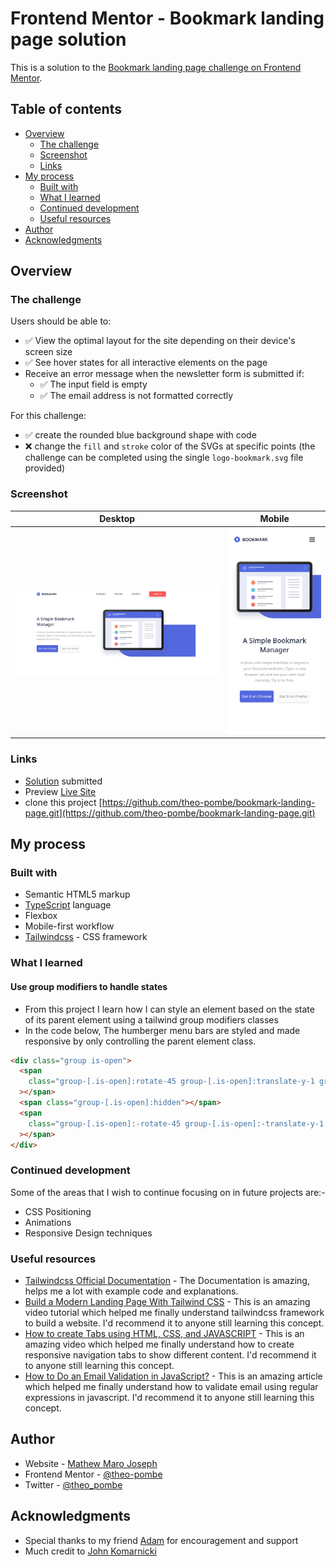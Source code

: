 # Frontend Mentor - Bookmark landing page solution

This is a solution to the [Bookmark landing page challenge on Frontend Mentor](https://www.frontendmentor.io/challenges/bookmark-landing-page-5d0b588a9edda32581d29158).

## Table of contents

- [Overview](#overview)
  - [The challenge](#the-challenge)
  - [Screenshot](#screenshot)
  - [Links](#links)
- [My process](#my-process)
  - [Built with](#built-with)
  - [What I learned](#what-i-learned)
  - [Continued development](#continued-development)
  - [Useful resources](#useful-resources)
- [Author](#author)
- [Acknowledgments](#acknowledgments)

## Overview

### The challenge

Users should be able to:

- ✅ View the optimal layout for the site depending on their device's screen size
- ✅ See hover states for all interactive elements on the page
- Receive an error message when the newsletter form is submitted if:
  - ✅ The input field is empty
  - ✅ The email address is not formatted correctly

For this challenge:

- ✅ create the rounded blue background shape with code
- ❌ change the `fill` and `stroke` color of the SVGs at specific points (the challenge can be completed using the single `logo-bookmark.svg` file provided)

### Screenshot

|          Desktop           |          Mobile           |
| :------------------------: | :-----------------------: |
| ![](./desktop-preview.png) | ![](./mobile-preview.png) |

### Links

- [Solution](https://your-solution-url.com) submitted
- Preview [Live Site](https://theo-pombe.github.io/bookmark-landing-page/)
- clone this project [https://github.com/theo-pombe/bookmark-landing-page.git](https://github.com/theo-pombe/bookmark-landing-page.git)

## My process

### Built with

- Semantic HTML5 markup
- [TypeScript](https://www.typescriptlang.org/) language
- Flexbox
- Mobile-first workflow
- [Tailwindcss](https://tailwindcss.com/) - CSS framework

### What I learned

#### Use group modifiers to handle states

- From this project I learn how I can style an element based on the state of its parent element using a tailwind group modifiers classes
- In the code below, The humberger menu bars are styled and made responsive by only controlling the parent element class.

```html
<div class="group is-open">
  <span
    class="group-[.is-open]:rotate-45 group-[.is-open]:translate-y-1 group-[.is-open]:bg-white"
  ></span>
  <span class="group-[.is-open]:hidden"></span>
  <span
    class="group-[.is-open]:-rotate-45 group-[.is-open]:-translate-y-1 group-[.is-open]:bg-white"
  ></span>
</div>
```

### Continued development

Some of the areas that I wish to continue focusing on in future projects are:-

- CSS Positioning
- Animations
- Responsive Design techniques

### Useful resources

- [Tailwindcss Official Documentation](https://tailwindcss.com/docs/installation) - The Documentation is amazing, helps me a lot with example code and explanations.
- [Build a Modern Landing Page With Tailwind CSS](https://www.youtube.com/watch?v=00gyCtIQp8E) - This is an amazing video tutorial which helped me finally understand tailwindcss framework to build a website. I'd recommend it to anyone still learning this concept.
- [How to create Tabs using HTML, CSS, and JAVASCRIPT](https://www.youtube.com/watch?v=nlOmgBHnLqQ) - This is an amazing video which helped me finally understand how to create responsive navigation tabs to show different content. I'd recommend it to anyone still learning this concept.
- [How to Do an Email Validation in JavaScript?](https://www.simplilearn.com/tutorials/javascript-tutorial/email-validation-in-javascript) - This is an amazing article which helped me finally understand how to validate email using regular expressions in javascript. I'd recommend it to anyone still learning this concept.

## Author

- Website - [Mathew Maro Joseph](https://github.com/theo-pombe/theo)
- Frontend Mentor - [@theo-pombe](https://www.frontendmentor.io/profile/theo-pombe)
- Twitter - [@theo_pombe](https://www.twitter.com/theo_pombe)

## Acknowledgments

- Special thanks to my friend [Adam](https://www.twitter.com/adamShabanih) for encouragement and support
- Much credit to [John Komarnicki](https://twitter.com/john_komarnicki)
